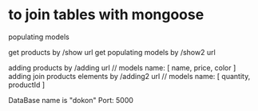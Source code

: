 # to join tables with mongoose
 populating models
 
get products by /show url
get populating models by /show2 url

adding products by /adding url // models name: [ name, price, color ]
adding join products elements by /adding2 url // models name: [ quantity, productId ] 

DataBase name is "dokon"
Port: 5000
